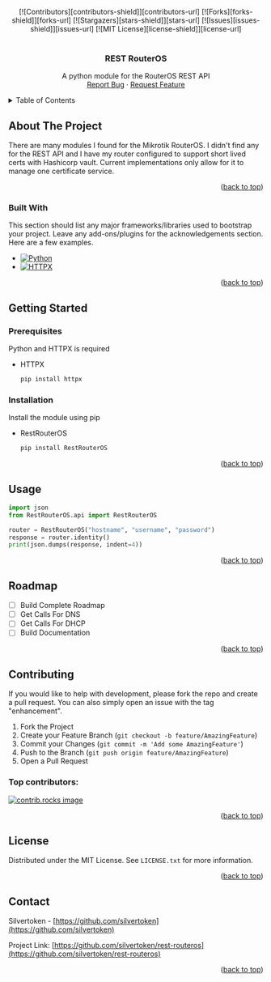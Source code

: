 
<a id="readme-top"></a>

<div align="center">
[![Contributors][contributors-shield]][contributors-url]
[![Forks][forks-shield]][forks-url]
[![Stargazers][stars-shield]][stars-url]
[![Issues][issues-shield]][issues-url]
[![MIT License][license-shield]][license-url]
</div>

<!-- PROJECT LOGO -->
<br />
<div align="center">

  <h3 align="center">REST RouterOS</h3>

  <p align="center">
    A python module for the RouterOS REST API
    <br />
    <a href="https://github.com/silvertoken/rest-routeros/issues/new?labels=bug">Report Bug</a>
    &middot;
    <a href="https://github.com/silvertoken/rest-routeros/issues/new?labels=enhancement">Request Feature</a>
  </p>
</div>


<!-- TABLE OF CONTENTS -->
<details>
  <summary>Table of Contents</summary>
  <ol>
    <li>
      <a href="#about-the-project">About The Project</a>
      <ul>
        <li><a href="#built-with">Built With</a></li>
      </ul>
    </li>
    <li>
      <a href="#getting-started">Getting Started</a>
      <ul>
        <li><a href="#prerequisites">Prerequisites</a></li>
        <li><a href="#installation">Installation</a></li>
      </ul>
    </li>
    <li><a href="#usage">Usage</a></li>
    <li><a href="#roadmap">Roadmap</a></li>
    <li><a href="#contributing">Contributing</a></li>
    <li><a href="#license">License</a></li>
    <li><a href="#contact">Contact</a></li>
  </ol>
</details>



<!-- ABOUT THE PROJECT -->
## About The Project

There are many modules I found for the Mikrotik RouterOS.  I didn't find any for the REST API and I have
my router configured to support short lived certs with Hashicorp vault.  Current implementations only
allow for it to manage one certificate service.

<p align="right">(<a href="#readme-top">back to top</a>)</p>


### Built With

This section should list any major frameworks/libraries used to bootstrap your project. Leave any add-ons/plugins for the acknowledgements section. Here are a few examples.

* [![Python][python-badge]][python-url]
* [![HTTPX][httpx-badge]][httpx-url]


<p align="right">(<a href="#readme-top">back to top</a>)</p>



<!-- GETTING STARTED -->
## Getting Started

### Prerequisites

Python and HTTPX is required
* HTTPX
  ```sh
  pip install httpx
  ```

### Installation

Install the module using pip

* RestRouterOS
  ```sh
  pip install RestRouterOS
  ```

<p align="right">(<a href="#readme-top">back to top</a>)</p>


<!-- USAGE EXAMPLES -->
## Usage

```python
import json
from RestRouterOS.api import RestRouterOS

router = RestRouterOS("hostname", "username", "password")
response = router.identity()
print(json.dumps(response, indent=4))
```

<p align="right">(<a href="#readme-top">back to top</a>)</p>



<!-- ROADMAP -->
## Roadmap

- [ ] Build Complete Roadmap
- [ ] Get Calls For DNS
- [ ] Get Calls For DHCP
- [ ] Build Documentation

<p align="right">(<a href="#readme-top">back to top</a>)</p>


<!-- CONTRIBUTING -->
## Contributing

If you would like to help with development, please fork the repo and create a pull request. You can also simply open an issue with the tag "enhancement".

1. Fork the Project
2. Create your Feature Branch (`git checkout -b feature/AmazingFeature`)
3. Commit your Changes (`git commit -m 'Add some AmazingFeature'`)
4. Push to the Branch (`git push origin feature/AmazingFeature`)
5. Open a Pull Request

### Top contributors:

<a href="https://github.com/silvertoken/rest-routeros/graphs/contributors">
  <img src="https://contrib.rocks/image?repo=silvertoken/rest-routeros" alt="contrib.rocks image" />
</a>

<p align="right">(<a href="#readme-top">back to top</a>)</p>


<!-- LICENSE -->
## License

Distributed under the MIT License. See `LICENSE.txt` for more information.

<p align="right">(<a href="#readme-top">back to top</a>)</p>


<!-- CONTACT -->
## Contact

Silvertoken - [https://github.com/silvertoken](https://github.com/silvertoken)

Project Link: [https://github.com/silvertoken/rest-routeros](https://github.com/silvertoken/rest-routeros)

<p align="right">(<a href="#readme-top">back to top</a>)</p>

<!-- MARKDOWN LINKS & IMAGES -->
[contributors-shield]: https://img.shields.io/github/contributors/silvertoken/rest-routeros.svg?style=for-the-badge
[contributors-url]: https://github.com/silvertoken/rest-routeros/graphs/contributors
[forks-shield]: https://img.shields.io/github/forks/silvertoken/rest-routeros.svg?style=for-the-badge
[forks-url]: https://github.com/silvertoken/rest-routeros/network/members
[stars-shield]: https://img.shields.io/github/stars/silvertoken/rest-routeros.svg?style=for-the-badge
[stars-url]: https://github.com/silvertoken/rest-routeros/stargazers
[issues-shield]: https://img.shields.io/github/issues/silvertoken/rest-routeros.svg?style=for-the-badge
[issues-url]: https://github.com/silvertoken/rest-routeros/issues
[license-shield]: https://img.shields.io/github/license/silvertoken/rest-routeros.svg?style=for-the-badge
[license-url]: https://github.com/silvertoken/rest-routeros/blob/main/LICENSE.txt
[python-badge]: https://img.shields.io/badge/python-000000?style=for-the-badge&logo=python&logoColor=white
[python-url]: https://www.python.org/
[httpx-badge]: https://img.shields.io/badge/HTTPX-000000?style=for-the-badge
[httpx-url]: https://www.python-httpx.org/